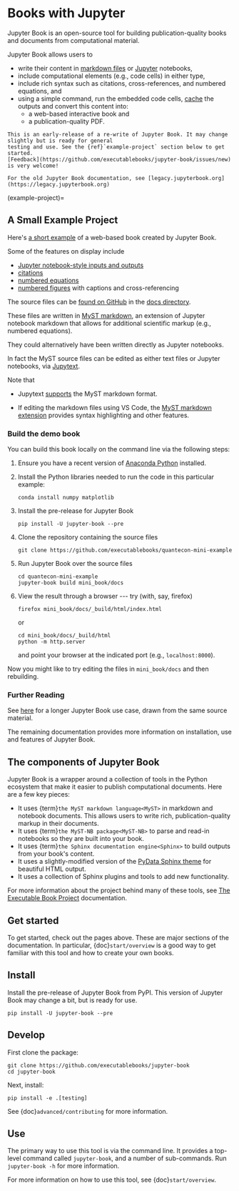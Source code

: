 # Books with Jupyter

Jupyter Book is an open-source tool for building publication-quality books and documents from computational material.

Jupyter Book allows users to

* write their content in [markdown files](https://myst-parser.readthedocs.io/en/latest/) or [Jupyter](https://jupyter.org/) notebooks,
* include computational elements (e.g., code cells) in either type,
* include rich syntax such as citations, cross-references, and numbered equations, and
* using a simple command, run the embedded code cells, [cache](https://jupyter-cache.readthedocs.io/en/latest/) the outputs and convert this content into:
    * a web-based interactive book and
    * a publication-quality PDF.

```{warning}
This is an early-release of a re-write of Jupyter Book. It may change slightly but is ready for general
testing and use. See the {ref}`example-project` section below to get started.
[Feedback](https://github.com/executablebooks/jupyter-book/issues/new) is very welcome!

For the old Jupyter Book documentation, see [legacy.jupyterbook.org](https://legacy.jupyterbook.org)
```

(example-project)=
## A Small Example Project

Here's [a short example](https://executablebooks.github.io/quantecon-mini-example/docs/index.html) of a web-based book created by Jupyter Book.

Some of the features on display include

* [Jupyter notebook-style inputs and outputs](https://executablebooks.github.io/quantecon-mini-example/docs/python_by_example.html#version-1)
* [citations](https://executablebooks.github.io/quantecon-mini-example/docs/about_py.html#bibliography)
* [numbered equations](https://executablebooks.github.io/quantecon-mini-example/docs/python_by_example.html#another-application)
* [numbered figures](https://executablebooks.github.io/quantecon-mini-example/docs/getting_started.html#jupyter-notebooks) with captions and cross-referencing

The source files  can be [found on GitHub](https://github.com/executablebooks/quantecon-mini-example/) in the [docs directory](https://github.com/executablebooks/quantecon-mini-example/tree/master/mini_book/docs).

These files are written in [MyST markdown](https://myst-parser.readthedocs.io/en/latest/), an
extension of Jupyter notebook markdown that allows for
additional scientific markup (e.g., numbered equations).

They could alternatively have been written directly as Jupyter notebooks.

In fact the MyST source files can be edited as either text files or Jupyter notebooks,  via [Jupytext](https://jupytext.readthedocs.io/en/latest/introduction.html).

Note that

* Jupytext [supports](https://jupytext.readthedocs.io/en/latest/formats.html#myst-markdown) the MyST markdown format.

* If editing the markdown files using VS Code, the [MyST markdown extension](https://marketplace.visualstudio.com/items?itemName=ExecutableBookProject.myst-highlight) provides syntax highlighting and other features.

### Build the demo book

You can build this book locally on the command line via the following steps:

1. Ensure you have a recent version of [Anaconda Python](https://www.anaconda.com/distribution/) installed.

2. Install the Python libraries needed to run the code in this particular example:

    ```
    conda install numpy matplotlib
    ```

3. Install the pre-release for Jupyter Book

    ```
    pip install -U jupyter-book --pre
    ```

4. Clone the repository containing the source files

    ```
    git clone https://github.com/executablebooks/quantecon-mini-example
    ```

5. Run Jupyter Book over the source files

    ```
    cd quantecon-mini-example
    jupyter-book build mini_book/docs
    ```

6. View the result through a browser --- try (with, say, firefox)


    ```
    firefox mini_book/docs/_build/html/index.html
    ```

    or

    ```
    cd mini_book/docs/_build/html
    python -m http.server
    ```

    and point your browser at the indicated port (e.g., ``localhost:8000``).

Now you might like to try editing the files in ``mini_book/docs`` and then
rebuilding.

### Further Reading

See [here](https://executablebooks.github.io/quantecon-example/docs/index.html)
for a longer Jupyter Book use case, drawn from the same source material.

The remaining documentation provides more information on installation, use and
features of Jupyter Book.



## The components of Jupyter Book

Jupyter Book is a wrapper around a collection of tools in the Python
ecosystem that make it easier to publish computational documents. Here are
a few key pieces:

* It uses {term}`the MyST markdown language<MyST>` in
  markdown and notebook documents. This allows users to write rich,
  publication-quality markup in their documents.
* It uses {term}`the MyST-NB package<MyST-NB>` to parse and
  read-in notebooks so they are built into your book.
* It uses {term}`the Sphinx documentation engine<Sphinx>`
  to build outputs from your book's content.
* It uses a slightly-modified version of the [PyData Sphinx theme](https://pydata-sphinx-theme.readthedocs.io/en/latest/)
  for beautiful HTML output.
* It uses a collection of Sphinx plugins and tools to add new functionality.

For more information about the project behind many of these tools, see
[The Executable Book Project](https://ebp.jupyterbook.org/) documentation.


## Get started

To get started, check out the pages above. These are major sections of the documentation.
In particular, {doc}`start/overview` is a good way to get familiar with this tool and how to
create your own books.

## Install

Install the pre-release of Jupyter Book from PyPI. This version of
Jupyter Book may change a bit, but is ready for use.

```
pip install -U jupyter-book --pre
```

## Develop

First clone the package:

```
git clone https://github.com/executablebooks/jupyter-book
cd jupyter-book
```

Next, install:

```
pip install -e .[testing]
```

See {doc}`advanced/contributing` for more information.

## Use

The primary way to use this tool is via the command line. It provides a
top-level command called `jupyter-book`, and a number of sub-commands.
Run `jupyter-book -h` for more information.

For more information on how to use this tool, see {doc}`start/overview`.

